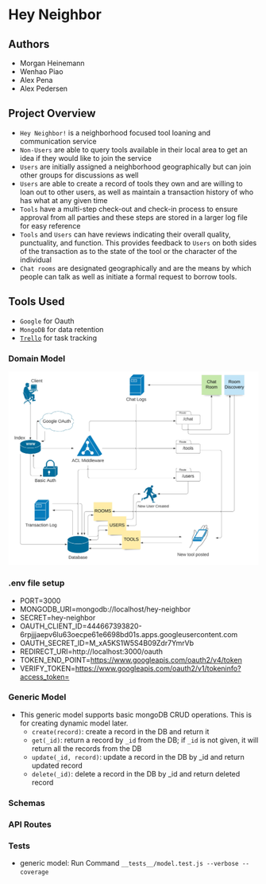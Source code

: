 # Hey Neighbor

## Authors

- Morgan Heinemann
- Wenhao Piao
- Alex Pena
- Alex Pedersen

## Project Overview

- `Hey Neighbor!` is a neighborhood focused tool loaning and communication service
- `Non-Users` are able to query tools available in their local area to get an idea if they would like to join the service
- `Users` are initially assigned a neighborhood geographically but can join other groups for discussions as well
- `Users` are able to create a record of tools they own and are willing to loan out to other users, as well as maintain a transaction history of who has what at any given time
- `Tools` have a multi-step check-out and check-in process to ensure approval from all parties and these steps are stored in a larger log file for easy reference
- `Tools` and `Users` can have reviews indicating their overall quality, punctuality, and function. This provides feedback to `Users` on both sides of the transaction as to the state of the tool or the character of the individual
- `Chat rooms` are designated geographically and are the means by which people can talk as well as initiate a formal request to borrow tools.

## Tools Used

- `Google` for Oauth
- `MongoDB` for data retention
- [`Trello`](https://trello.com/b/57y9roix/team-401d35) for task tracking

### Domain Model

![domain model UML](assets/Domain-model.jpeg)

### .env file setup

- PORT=3000
- MONGODB_URI=mongodb://localhost/hey-neighbor
- SECRET=hey-neighbor
- OAUTH_CLIENT_ID=444667393820-6rpjjjaepv6lu63oecpe61e6698bd01s.apps.googleusercontent.com
- OAUTH_SECRET_ID=M_xA5KS1W5S4B09Zdr7YmrVb
- REDIRECT_URI=http://localhost:3000/oauth
- TOKEN_END_POINT=https://www.googleapis.com/oauth2/v4/token
- VERIFY_TOKEN=https://www.googleapis.com/oauth2/v1/tokeninfo?access_token=

### Generic Model

- This generic model supports basic mongoDB CRUD operations. This is for creating dynamic model later.
  - `create(record)`: create a record in the DB and return it
  - `get(_id)`: return a record by `_id` from the DB; if `_id` is not given, it will return all the records from the DB
  - `update(_id, record)`: update a record in the DB by \_id and return updated record
  - `delete(_id)`: delete a record in the DB by \_id and return deleted record

### Schemas

### API Routes

### Tests

- generic model: Run Command `__tests__/model.test.js --verbose --coverage`
